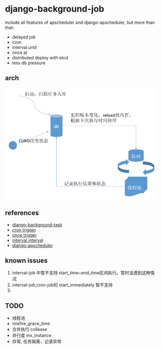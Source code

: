 # django-background-job

include all features of apscheduler and django-apscheduler, but more than that:

- delayed job
- cron
- interval until
- once  at
- distributed deploy with etcd
- less db pressure



## arch

![docs/arch.png](docs/arch.png)



## references

- [django-background-task](https://github.com/lilspikey/django-background-task)
- [cron trigger](https://apscheduler.readthedocs.io/en/stable/modules/triggers/cron.html)
- [once trigger](https://apscheduler.readthedocs.io/en/stable/modules/triggers/date.html#module-apscheduler.triggers.date)
- [interval interval](https://apscheduler.readthedocs.io/en/stable/modules/triggers/interval.html#module-apscheduler.triggers.interval)
- [django-apscheduler](https://github.com/drunkpig/django-apscheduler-ng)

## known issues
1. interval-job 中暂不支持 start_time~end_time区间执行。暂时没遇到这种情况
2. interval-job,cron-job的 start_immediately 暂不支持
3. 

## TODO
- 线程池
- misfire_grace_time
- 合并执行 collease
- 并行度 mx_instance
- 异常, 任务隔离，记录异常
